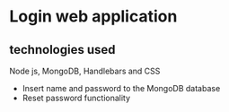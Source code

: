 # Login web application
## technologies used
Node js, MongoDB, Handlebars and CSS

- Insert name and password to the MongoDB database
- Reset password functionality
